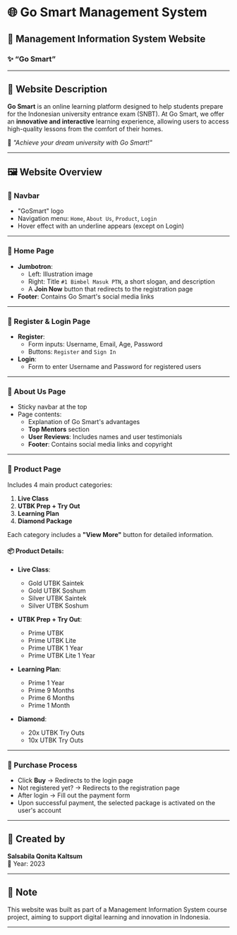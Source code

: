 # 🌐 Go Smart Management System

## 📘 Management Information System Website  
### ✨ “Go Smart”

---

## 📝 Website Description

**Go Smart** is an online learning platform designed to help students prepare for the Indonesian university entrance exam (SNBT). At Go Smart, we offer an **innovative and interactive** learning experience, allowing users to access high-quality lessons from the comfort of their homes.  

🎯 *"Achieve your dream university with Go Smart!"*

---

## 🖼️ Website Overview

### 🔹 Navbar
- "GoSmart" logo
- Navigation menu: `Home`, `About Us`, `Product`, `Login`
- Hover effect with an underline appears (except on Login)

---

### 🔹 Home Page
- **Jumbotron**:
  - Left: Illustration image
  - Right: Title `#1 Bimbel Masuk PTN`, a short slogan, and description
  - A **Join Now** button that redirects to the registration page
- **Footer**: Contains Go Smart's social media links

---

### 🔹 Register & Login Page
- **Register**:
  - Form inputs: Username, Email, Age, Password
  - Buttons: `Register` and `Sign In`
- **Login**:
  - Form to enter Username and Password for registered users

---

### 🔹 About Us Page
- Sticky navbar at the top
- Page contents:
  - Explanation of Go Smart's advantages
  - **Top Mentors** section
  - **User Reviews**: Includes names and user testimonials
  - **Footer**: Contains social media links and copyright

---

### 🔹 Product Page
Includes 4 main product categories:
1. **Live Class**
2. **UTBK Prep + Try Out**
3. **Learning Plan**
4. **Diamond Package**

Each category includes a **"View More"** button for detailed information.

#### 📦 Product Details:
- **Live Class**:
  - Gold UTBK Saintek
  - Gold UTBK Soshum
  - Silver UTBK Saintek
  - Silver UTBK Soshum

- **UTBK Prep + Try Out**:
  - Prime UTBK
  - Prime UTBK Lite
  - Prime UTBK 1 Year
  - Prime UTBK Lite 1 Year

- **Learning Plan**:
  - Prime 1 Year
  - Prime 9 Months
  - Prime 6 Months
  - Prime 1 Month

- **Diamond**:
  - 20x UTBK Try Outs
  - 10x UTBK Try Outs

---

### 🛒 Purchase Process
- Click **Buy** → Redirects to the login page
- Not registered yet? → Redirects to the registration page
- After login → Fill out the payment form
- Upon successful payment, the selected package is activated on the user's account

---

## 👥 Created by
**Salsabila Qonita Kaltsum**  
📆 Year: 2023

---

## 📌 Note
This website was built as part of a Management Information System course project, aiming to support digital learning and innovation in Indonesia.

---
